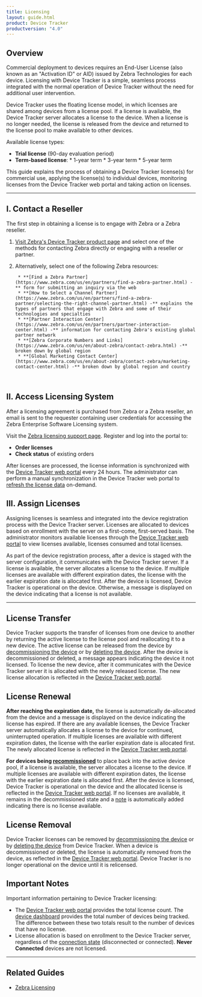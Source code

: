 ```yaml
---
title: Licensing
layout: guide.html
product: Device Tracker
productversion: "4.0"
---
```


## Overview

Commercial deployment to devices requires an End-User License (also known as an "Activation ID" or AID) issued by Zebra Technologies for each device. Licensing with Device Tracker is a simple, seamless process integrated with the normal operation of Device Tracker without the need for additional user intervention. 

<p>Device Tracker uses the floating license model, in which licenses are shared among devices from a license pool. If a license is available, the Device Tracker server allocates a license to the device. When a license is no longer needed, the license is released from the device and returned to the license pool to make available to other devices.</p>

Available license types:

* **Trial license** (90-day evaluation period)
* **Term-based license**:
        * 1-year term
        * 3-year term
        * 5-year term

<p>This guide explains the process of obtaining a Device Tracker license(s) for commercial use, applying the license(s) to individual devices, monitoring licenses from the Device Tracker web portal and taking action on licenses.</p>

-----

## I. Contact a Reseller

The first step in obtaining a license is to engage with Zebra or a Zebra reseller. 

1. [Visit Zebra's Device Tracker product page](https://www.zebra.com/us/en/products/software/mobile-computers/device-tracker.html) and select one of the methods for contacting Zebra directly or engaging with a reseller or partner. 
2. Alternatively, select one of the following Zebra resources:

        * **[Find a Zebra Partner](https://www.zebra.com/us/en/partners/find-a-zebra-partner.html) -** form for submitting an inquiry via the web
        * **[How to Select a Channel Partner](https://www.zebra.com/us/en/partners/find-a-zebra-partner/selecting-the-right-channel-partner.html) -** explains the types of partners that engage with Zebra and some of their technologies and specialties
        * **[Partner Interaction Center](https://www.zebra.com/us/en/partners/partner-interaction-center.html) -** information for contacting Zebra's existing global partner network
        * **[Zebra Corporate Numbers and Links](https://www.zebra.com/us/en/about-zebra/contact-zebra.html) -** broken down by global region
        * **[Global Marketing Contact Center](https://www.zebra.com/us/en/about-zebra/contact-zebra/marketing-contact-center.html) -** broken down by global region and country
<br>

## II. Access Licensing System

After a licensing agreement is purchased from Zebra or a Zebra reseller, an email is sent to the requester containing user credentials for accessing the Zebra Enterprise Software Licensing system. 
<p>Visit the <a href="https://www.zebra.com/us/en/support-downloads/software-licensing.html">Zebra licensing support page</a>. Register and log into the portal to:</p>

* **Order licenses**
* **Check status** of existing orders

<p>After licenses are processed, the license information <!--from the Zebra license portal--> is synchronized with the <a href="../setup/#webportal">Device Tracker web portal</a> every 24 hours. The administrator can perform a manual synchronization in the Device Tracker web portal to <a href="../setup/#viewlicenseinformation">refresh the license data</a> on-demand. </p> 

## III. Assign Licenses

Assigning licenses is seamless and integrated into the device registration process with the Device Tracker server. Licenses are allocated to devices based on enrollment with the server on a first-come, first-served basis. The administrator monitors available licenses through the <a href="../setup/#webportal">Device Tracker web portal</a> to view licenses available, licenses consumed and total licenses. 

<p>As part of the device registration process, after a device is staged with the server configuration, it communicates with the Device Tracker server. If a license is available, the server allocates a license to the device. If multiple licenses are available with different expiration dates, the license with the earlier expiration date is allocated first. After the device is licensed, Device Tracker is operational on the device. Otherwise, a message is displayed on the device indicating that a license is not available.
</p>

-----

## License Transfer

Device Tracker supports the transfer of licenses from one device to another by returning the active license to the license pool and reallocating it to a new device. The active license can be released from the device by [decommissioning the device](../use/#decommissionrecommissiondevice) or by [deleting the device](../setup/#deletedevicedata). After the device is decommissioned or deleted, a message appears indicating the device it not licensed. To license the new device, after it communicates with the Device Tracker server it is allocated with the newly released license. The new license allocation is reflected in the <a href="../setup/#webportal">Device Tracker web portal</a>. 

## License Renewal

**After reaching the expiration date,** the license is automatically de-allocated from the device and a message is displayed on the device indicating the license has expired. If there are any available licenses, the Device Tracker server automatically allocates a license to the device for continued, uninterrupted operation. If multiple licenses are available with different expiration dates, the license with the earlier expiration date is allocated first. The newly allocated license is reflected in the <a href="../setup/#webportal">Device Tracker web portal</a>. 

<p><b>For devices being <a href="../use/#recommissionadevice">recommissioned</a></b> to place back into the active device pool, if a license is available, the server allocates a license to the device. If multiple licenses are available with different expiration dates, the license with the earlier expiration date is allocated first. After the device is licensed, Device Tracker is operational on the device and the allocated license is reflected in the <a href="../setup/#webportal">Device Tracker web portal</a>. If no licenses are available, it remains in the decommissioned state and a <a  href="../use/#addeditanote">note</a> is automatically added indicating there is no license available. </p>


## License Removal

Device Tracker licenses can be removed by [decommissioning the device](../use/#decommissionrecommissiondevice) or by [deleting the device](../setup/#deletedevicedata) from Device Tracker. When a device is decommissioned or deleted, the license is automatically removed from the device, as reflected in the <a href="../setup/#webportal">Device Tracker web portal</a>. Device Tracker is no longer operational on the device until it is relicensed.  

## Important Notes

Important information pertaining to Device Tracker licensing:
* The <a href="../setup/#webportal">Device Tracker web portal</a> provides the total license count. The <a href="../mgmt/#dashboard">device dashboard</a> provides the total number of devices being tracked. The difference between these two totals result to the number of devices that have no license.
* License allocation is based on enrollment to the Device Tracker server, regardless of the <a href="../mgmt/#dashboard">connection state</a> (disconnected or connected). **Never Connected** devices are not licensed.


<!-- -->
-----

## Related Guides

* [Zebra Licensing](https://www.zebra.com/us/en/support-downloads/software-licensing.html)
